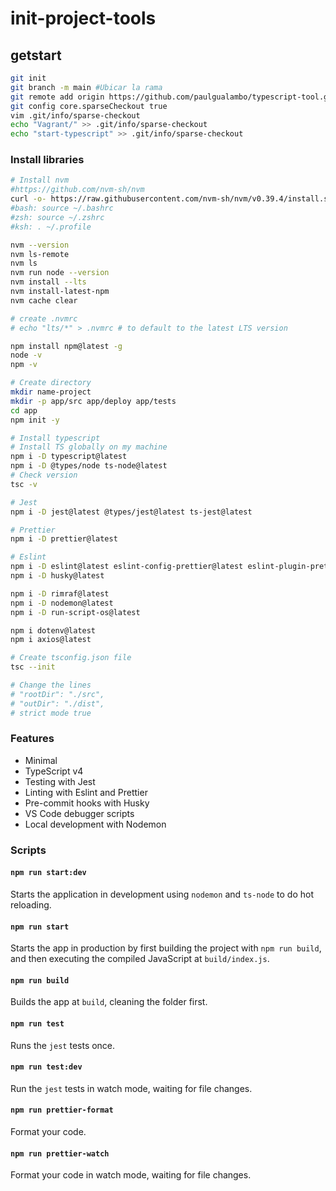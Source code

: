 # init-project-tools

## getstart

```sh
git init
git branch -m main #Ubicar la rama
git remote add origin https://github.com/paulgualambo/typescript-tool.git
git config core.sparseCheckout true
vim .git/info/sparse-checkout
echo "Vagrant/" >> .git/info/sparse-checkout
echo "start-typescript" >> .git/info/sparse-checkout
```

### Install libraries
```sh
# Install nvm
#https://github.com/nvm-sh/nvm
curl -o- https://raw.githubusercontent.com/nvm-sh/nvm/v0.39.4/install.sh | bash
#bash: source ~/.bashrc
#zsh: source ~/.zshrc
#ksh: . ~/.profile

nvm --version
nvm ls-remote
nvm ls
nvm run node --version
nvm install --lts
nvm install-latest-npm
nvm cache clear

# create .nvmrc
# echo "lts/*" > .nvmrc # to default to the latest LTS version

npm install npm@latest -g
node -v
npm -v

# Create directory 
mkdir name-project
mkdir -p app/src app/deploy app/tests
cd app
npm init -y

# Install typescript
# Install TS globally on my machine
npm i -D typescript@latest
npm i -D @types/node ts-node@latest
# Check version
tsc -v

# Jest
npm i -D jest@latest @types/jest@latest ts-jest@latest

# Prettier
npm i -D prettier@latest

# Eslint
npm i -D eslint@latest eslint-config-prettier@latest eslint-plugin-prettier@latest
npm i -D husky@latest

npm i -D rimraf@latest
npm i -D nodemon@latest
npm i -D run-script-os@latest

npm i dotenv@latest
npm i axios@latest

# Create tsconfig.json file
tsc --init

# Change the lines 
# "rootDir": "./src",
# "outDir": "./dist",
# strict mode true
```
###

### Features

- Minimal
- TypeScript v4
- Testing with Jest
- Linting with Eslint and Prettier
- Pre-commit hooks with Husky
- VS Code debugger scripts
- Local development with Nodemon

### Scripts

#### `npm run start:dev`

Starts the application in development using `nodemon` and `ts-node` to do hot reloading.

#### `npm run start`

Starts the app in production by first building the project with `npm run build`, and then executing the compiled JavaScript at `build/index.js`.

#### `npm run build`

Builds the app at `build`, cleaning the folder first.

#### `npm run test`

Runs the `jest` tests once.

#### `npm run test:dev`

Run the `jest` tests in watch mode, waiting for file changes.

#### `npm run prettier-format`

Format your code.

#### `npm run prettier-watch`

Format your code in watch mode, waiting for file changes.
